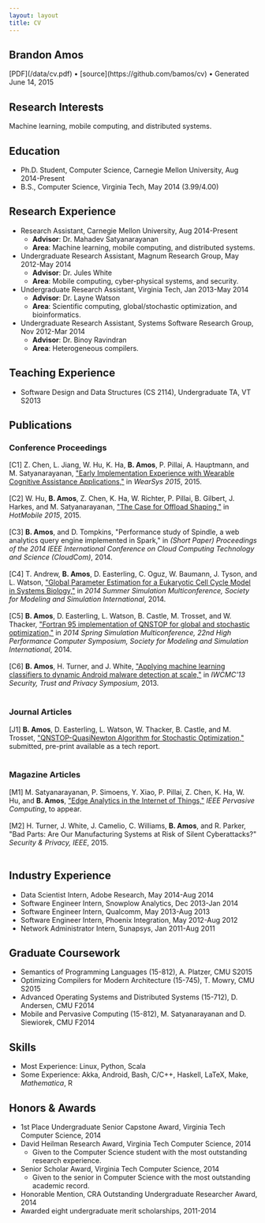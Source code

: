 ```yaml
---
layout: layout
title: CV
---
```


<section class="content">

# Brandon Amos

<section class="byline">
  [PDF](/data/cv.pdf) &bull;
  [source](https://github.com/bamos/cv) &bull;
  Generated June 14, 2015
</section>


## Research Interests
Machine learning, mobile computing, and distributed systems.


## Education
+ Ph.D. Student, Computer Science,
  Carnegie Mellon University,
  Aug 2014-Present
+ B.S., Computer Science,
  Virginia Tech,
  May 2014
    (3.99/4.00)


## Research Experience
+ Research Assistant, Carnegie Mellon University, Aug 2014-Present
    + **Advisor**: Dr. Mahadev Satyanarayanan
    + **Area**: Machine learning, mobile computing, and distributed systems.
+ Undergraduate Research Assistant, Magnum Research Group, May 2012-May 2014
    + **Advisor**: Dr. Jules White
    + **Area**: Mobile computing, cyber-physical systems, and security.
+ Undergraduate Research Assistant, Virginia Tech, Jan 2013-May 2014
    + **Advisor**: Dr. Layne Watson
    + **Area**: Scientific computing, global/stochastic optimization, and bioinformatics.
+ Undergraduate Research Assistant, Systems Software Research Group, Nov 2012-Mar 2014
    + **Advisor**: Dr. Binoy Ravindran
    + **Area**: Heterogeneous compilers.


## Teaching Experience
+ Software Design and Data Structures (CS 2114), Undergraduate TA,
  VT S2013


## Publications

### Conference Proceedings
[C1] Z. Chen, L. Jiang, W. Hu, K. Ha, **B. Amos**, P. Pillai, A. Hauptmann, and M. Satyanarayanan, <a href='http://www.cs.cmu.edu/~satya/docdir/chen-wearsys2015.pdf'>"Early Implementation Experience with Wearable Cognitive Assistance Applications,"</a> in <em>WearSys 2015</em>, 2015.<br><br>
[C2] W. Hu, **B. Amos**, Z. Chen, K. Ha, W. Richter, P. Pillai, B. Gilbert, J. Harkes, and M. Satyanarayanan, <a href='http://www.cs.cmu.edu/~satya/docdir/hu-hotmobile2015.pdf'>"The Case for Offload Shaping,"</a> in <em>HotMobile 2015</em>, 2015.<br><br>
[C3] **B. Amos**, and D. Tompkins, "Performance study of Spindle, a web analytics query engine
implemented in Spark," in <em>(Short Paper) Proceedings of the 2014 IEEE International Conference on Cloud Computing Technology and Science (CloudCom)</em>, 2014.<br><br>
[C4] T. Andrew, **B. Amos**, D. Easterling, C. Oguz, W. Baumann, J. Tyson, and L. Watson, <a href='http://dl.acm.org/citation.cfm?id=2685662'>"Global Parameter Estimation for a Eukaryotic Cell Cycle Model
in Systems Biology,"</a> in <em>2014 Summer Simulation Multiconference, Society for Modeling and Simulation International</em>, 2014.<br><br>
[C5] **B. Amos**, D. Easterling, L. Watson, B. Castle, M. Trosset, and W. Thacker, <a href='http://dl.acm.org/citation.cfm?id=2663525'>"Fortran 95 implementation of QNSTOP for global and
stochastic optimization,"</a> in <em>2014 Spring Simulation Multiconference, 22nd High Performance Computer Symposium, Society for Modeling and Simulation International</em>, 2014.<br><br>
[C6] **B. Amos**, H. Turner, and J. White, <a href='http://bamos.github.io/data/papers/amos-iwcmc2013.pdf'>"Applying machine learning classifiers to dynamic Android
malware detection at scale,"</a> in <em>IWCMC'13 Security, Trust and Privacy Symposium</em>, 2013.<br><br>


### Journal Articles
[J1] **B. Amos**, D. Easterling, L. Watson, W. Thacker, B. Castle, and M. Trosset, <a href='https://vtechworks.lib.vt.edu/bitstream/handle/10919/49672/qnTOMS14.pdf'>"QNSTOP-QuasiNewton Algorithm for Stochastic Optimization,"</a> submitted, pre-print available as a tech report.<br><br>


### Magazine Articles
[M1] M. Satyanarayanan, P. Simoens, Y. Xiao, P. Pillai, Z. Chen, K. Ha, W. Hu, and **B. Amos**, <a href='http://www.cs.cmu.edu/~satya/docdir/satya-edge2015.pdf'>"Edge Analytics in the Internet of Things,"</a> <em>IEEE Pervasive Computing</em>, to appear.<br><br>
[M2] H. Turner, J. White, J. Camelio, C. Williams, **B. Amos**, and R. Parker, "Bad Parts: Are Our Manufacturing Systems at Risk of Silent Cyberattacks?" <em>Security & Privacy, IEEE</em>, 2015.<br><br>


## Industry Experience
+ Data Scientist Intern,
  Adobe Research,
  May 2014-Aug 2014
+ Software Engineer Intern,
  Snowplow Analytics,
  Dec 2013-Jan 2014
+ Software Engineer Intern,
  Qualcomm,
  May 2013-Aug 2013
+ Software Engineer Intern,
  Phoenix Integration,
  May 2012-Aug 2012
+ Network Administrator Intern,
  Sunapsys,
  Jan 2011-Aug 2011


## Graduate Coursework
+ Semantics of Programming Languages (15-812), A. Platzer, CMU S2015
+ Optimizing Compilers for Modern Architecture (15-745), T. Mowry, CMU S2015
+ Advanced Operating Systems and Distributed Systems (15-712), D. Andersen, CMU F2014
+ Mobile and Pervasive Computing (15-812), M. Satyanarayanan and D. Siewiorek, CMU F2014


## Skills
+ Most Experience: Linux, Python, Scala
+ Some Experience: Akka, Android, Bash, C/C++, Haskell, LaTeX, Make, *Mathematica*, R


## Honors & Awards
+ 1st Place Undergraduate Senior Capstone Award, Virginia Tech Computer Science, 2014
+ David Heilman Research Award, Virginia Tech Computer Science, 2014
  + Given to the Computer Science student with the most outstanding research experience.
+ Senior Scholar Award, Virginia Tech Computer Science, 2014
  + Given to the senior in Computer Science with the most outstanding academic record.
+ Honorable Mention, CRA Outstanding Undergraduate Researcher Award, 2014
+ Awarded eight undergraduate merit scholarships, 2011-2014




</section>
